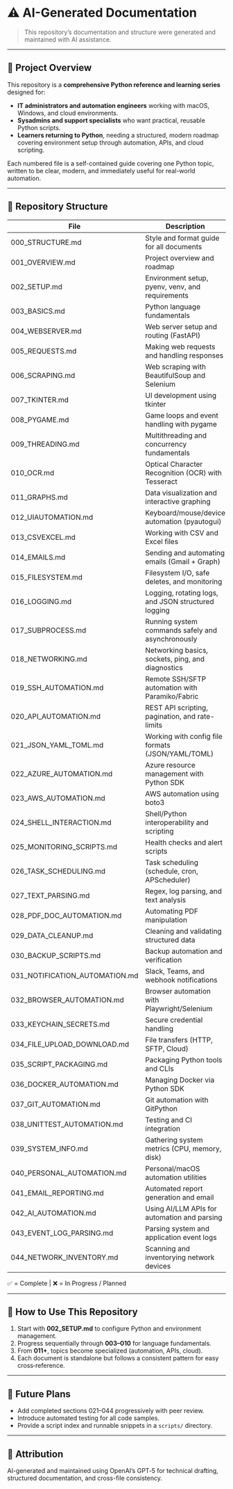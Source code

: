 

# ⚠️ AI-Generated Documentation

> This repository’s documentation and structure were generated and maintained with AI assistance.

---

## 🧭 Project Overview
This repository is a **comprehensive Python reference and learning series** designed for:
- **IT administrators and automation engineers** working with macOS, Windows, and cloud environments.
- **Sysadmins and support specialists** who want practical, reusable Python scripts.
- **Learners returning to Python**, needing a structured, modern roadmap covering environment setup through automation, APIs, and cloud scripting.

Each numbered file is a self-contained guide covering one Python topic, written to be clear, modern, and immediately useful for real-world automation.

---

## 📂 Repository Structure

| File | Description | Status |
|------|--------------|:------:|
| 000_STRUCTURE.md | Style and format guide for all documents | ✅ |
| 001_OVERVIEW.md | Project overview and roadmap | ✅ |
| 002_SETUP.md | Environment setup, pyenv, venv, and requirements | ✅ |
| 003_BASICS.md | Python language fundamentals | ✅ |
| 004_WEBSERVER.md | Web server setup and routing (FastAPI) | ✅ |
| 005_REQUESTS.md | Making web requests and handling responses | ✅ |
| 006_SCRAPING.md | Web scraping with BeautifulSoup and Selenium | ✅ |
| 007_TKINTER.md | UI development using tkinter | ✅ |
| 008_PYGAME.md | Game loops and event handling with pygame | ✅ |
| 009_THREADING.md | Multithreading and concurrency fundamentals | ✅ |
| 010_OCR.md | Optical Character Recognition (OCR) with Tesseract | ✅ |
| 011_GRAPHS.md | Data visualization and interactive graphing | ✅ |
| 012_UIAUTOMATION.md | Keyboard/mouse/device automation (pyautogui) | ✅ |
| 013_CSVEXCEL.md | Working with CSV and Excel files | ✅ |
| 014_EMAILS.md | Sending and automating emails (Gmail + Graph) | ✅ |
| 015_FILESYSTEM.md | Filesystem I/O, safe deletes, and monitoring | ✅ |
| 016_LOGGING.md | Logging, rotating logs, and JSON structured logging | ✅ |
| 017_SUBPROCESS.md | Running system commands safely and asynchronously | ✅ |
| 018_NETWORKING.md | Networking basics, sockets, ping, and diagnostics | ✅ |
| 019_SSH_AUTOMATION.md | Remote SSH/SFTP automation with Paramiko/Fabric | ✅ |
| 020_API_AUTOMATION.md | REST API scripting, pagination, and rate-limits | ✅ |
| 021_JSON_YAML_TOML.md | Working with config file formats (JSON/YAML/TOML) | ✅ |
| 022_AZURE_AUTOMATION.md | Azure resource management with Python SDK | ✅ |
| 023_AWS_AUTOMATION.md | AWS automation using boto3 | ✅ |
| 024_SHELL_INTERACTION.md | Shell/Python interoperability and scripting | ✅ |
| 025_MONITORING_SCRIPTS.md | Health checks and alert scripts | ✅ |
| 026_TASK_SCHEDULING.md | Task scheduling (schedule, cron, APScheduler) | ✅ |
| 027_TEXT_PARSING.md | Regex, log parsing, and text analysis | ✅ |
| 028_PDF_DOC_AUTOMATION.md | Automating PDF manipulation | ✅ |
| 029_DATA_CLEANUP.md | Cleaning and validating structured data | ✅ |
| 030_BACKUP_SCRIPTS.md | Backup automation and verification | ✅ |
| 031_NOTIFICATION_AUTOMATION.md | Slack, Teams, and webhook notifications | ✅ |
| 032_BROWSER_AUTOMATION.md | Browser automation with Playwright/Selenium | ✅ |
| 033_KEYCHAIN_SECRETS.md | Secure credential handling | ✅ |
| 034_FILE_UPLOAD_DOWNLOAD.md | File transfers (HTTP, SFTP, Cloud) | ✅ |
| 035_SCRIPT_PACKAGING.md | Packaging Python tools and CLIs | ✅ |
| 036_DOCKER_AUTOMATION.md | Managing Docker via Python SDK | ✅ |
| 037_GIT_AUTOMATION.md | Git automation with GitPython | ✅ |
| 038_UNITTEST_AUTOMATION.md | Testing and CI integration | ✅ |
| 039_SYSTEM_INFO.md | Gathering system metrics (CPU, memory, disk) | ✅ |
| 040_PERSONAL_AUTOMATION.md | Personal/macOS automation utilities | ✅ |
| 041_EMAIL_REPORTING.md | Automated report generation and email | ✅ |
| 042_AI_AUTOMATION.md | Using AI/LLM APIs for automation and parsing | ✅ |
| 043_EVENT_LOG_PARSING.md | Parsing system and application event logs | ✅ |
| 044_NETWORK_INVENTORY.md | Scanning and inventorying network devices | ✅ |

✅ = Complete | ❌ = In Progress / Planned

---

## 🧠 How to Use This Repository
1. Start with **002_SETUP.md** to configure Python and environment management.  
2. Progress sequentially through **003–010** for language fundamentals.  
3. From **011+**, topics become specialized (automation, APIs, cloud).  
4. Each document is standalone but follows a consistent pattern for easy cross‑reference.

---

## 🔧 Future Plans
- Add completed sections 021–044 progressively with peer review.  
- Introduce automated testing for all code samples.  
- Provide a script index and runnable snippets in a `scripts/` directory.  

---

## 🤖 Attribution
AI-generated and maintained using OpenAI’s GPT‑5 for technical drafting, structured documentation, and cross-file consistency.